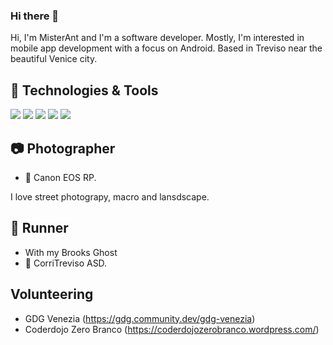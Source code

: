 ### Hi there 👋
Hi, I'm MisterAnt and I'm a software developer.
Mostly, I'm interested in mobile app development with a focus on Android. 
Based in Treviso near the beautiful Venice city.

## 🔧 Technologies & Tools
![](https://img.shields.io/badge/Code-Kotlin-informational?style=flat&logo=kotlin&logoColor=white&color=ff7900)
![](https://img.shields.io/badge/Code-Java-informational?style=flat&logo=java&logoColor=white&color=ff7900)
![](https://img.shields.io/badge/OS-Android-informational?style=flat&logo=android&logoColor=white&color=ff7900)
![](https://img.shields.io/badge/Editor-IntelliJ_IDEA-informational?style=flat&logo=intellij-idea&logoColor=white&color=ff7900)
![](https://img.shields.io/badge/Editor-Android_Studio-informational?style=flat&logo=android-studio&logoColor=white&color=ff7900)

## 📷 Photographer
- 💞  Canon EOS RP.

I love street photograpy, macro and lansdscape.


## 🏃 Runner
- With my Brooks Ghost
- 💙 CorriTreviso ASD.

## Volunteering
- GDG Venezia (https://gdg.community.dev/gdg-venezia)
- Coderdojo Zero Branco (https://coderdojozerobranco.wordpress.com/)



<!--
**MisterAnt92/misterAnt92** is a ✨ _special_ ✨ repository because its `README.md` (this file) appears on your GitHub profile.

Here are some ideas to get you started:

- 🔭 I’m currently working on ...
- 🌱 I’m currently learning ...
- 👯 I’m looking to collaborate on ...
- 🤔 I’m looking for help with ...
- 💬 Ask me about ...
- 📫 How to reach me: ...
- 😄 Pronouns: ...
- ⚡ Fun fact: ...
-->
